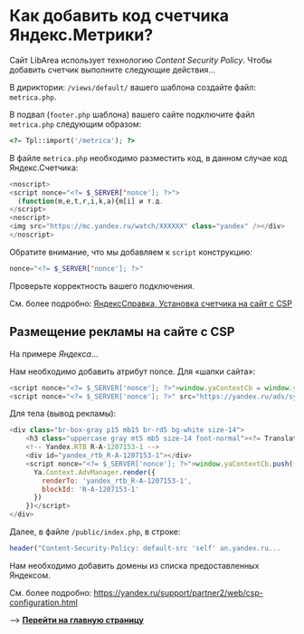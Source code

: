 # Как добавить код счетчика Яндекс.Метрики?

Сайт LibArea использует технологию *Content Security Policy*. Чтобы добавить счетчик выполните следующие действия...

В дириктории: `/views/default/` вашего шаблона создайте файл: `metrica.php`.

В подвал (`footer.php` шаблона) вашего сайте подключите файл `metrica.php` следующим образом:

```php
<?= Tpl::import('/metrica'); ?>
```

В файле `metriсa.php` необходимо разместить код, в данном случае код Яндекс.Счетчика:

```php
<noscript>
<script nonce="<?= $_SERVER['nonce']; ?>">
  (function(m,e,t,r,i,k,a){m[i] и т.д.
</script>
<noscript>
<img src="https://mc.yandex.ru/watch/XXXXXX" class="yandex" /></div>
</noscript>
```

Обратите внимание, что мы добавляем к `script` конструкцию:  

```php
nonce="<?= $_SERVER['nonce']; ?>"
```

Проверьте корректность вашего подключения.


См. более подробно: [ЯндексСправка, Установка счетчика на сайт с CSP](https://yandex.ru/support/metrica/code/install-counter-csp.html)

## Размещение рекламы на сайте с CSP

На примере *Яндекса*...

Нам необходимо добавить атрибут nonce. Для «шапки сайта»:

```javascript
<script nonce="<?= $_SERVER['nonce']; ?>">window.yaContextCb = window.yaContextCb || []</script>
<script nonce="<?= $_SERVER['nonce']; ?>" src="https://yandex.ru/ads/system/context.js" async></script>
```

Для тела (вывод рекламы):

```javascript
<div class="br-box-gray p15 mb15 br-rd5 bg-white size-14">
    <h3 class="uppercase gray mt5 mb5 size-14 font-normal"><?= Translate::get('advertising'); ?></h3>
    <!-- Yandex.RTB R-A-1207153-1 -->
    <div id="yandex_rtb_R-A-1207153-1"></div>
    <script nonce="<?= $_SERVER['nonce']; ?>">window.yaContextCb.push(()=>{
      Ya.Context.AdvManager.render({
        renderTo: 'yandex_rtb_R-A-1207153-1',
        blockId: 'R-A-1207153-1'
      })
    })</script>
</div>
```

Далее, в файле `/public/index.php`, в строке:

```php
header("Content-Security-Policy: default-src 'self' an.yandex.ru...
```

Нам необходимо добавить домены из списка предоставленных Яндексом.

См. более подробно: https://yandex.ru/support/partner2/web/csp-configuration.html

—> [**Перейти на главную страницу**](/ru/)